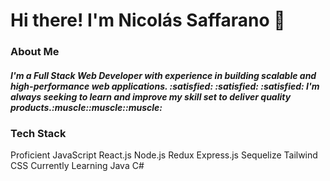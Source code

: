 <h1>Hi there! I'm Nicolás Saffarano 👋</h1>

<h3>About Me</h3>

<h5>I'm a Full Stack Web Developer with experience in building scalable and high-performance web applications. :satisfied: :satisfied: :satisfied: 
I'm always seeking to learn and improve my skill set to deliver quality products.:muscle::muscle::muscle:</h5>

<h3> Tech Stack </h3>

Proficient
JavaScript
React.js
Node.js
Redux
Express.js
Sequelize
Tailwind CSS
Currently Learning
Java
C#
